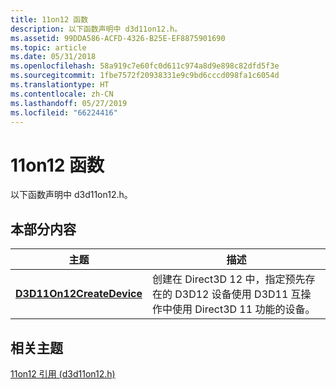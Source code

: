 ```yaml
---
title: 11on12 函数
description: 以下函数声明中 d3d11on12.h。
ms.assetid: 99DDA586-ACFD-4326-B25E-EF8875901690
ms.topic: article
ms.date: 05/31/2018
ms.openlocfilehash: 58a919c7e60fc0d611c974a8d9e898c82dfd5f3e
ms.sourcegitcommit: 1fbe7572f20938331e9c9bd6cccd098fa1c6054d
ms.translationtype: HT
ms.contentlocale: zh-CN
ms.lasthandoff: 05/27/2019
ms.locfileid: "66224416"
---
```

# <a name="11on12-functions"></a>11on12 函数

以下函数声明中 d3d11on12.h。

## <a name="in-this-section"></a>本部分内容



| 主题                                                             | 描述                                                                                                                                       |
|-------------------------------------------------------------------|---------------------------------------------------------------------------------------------------------------------------------------------------|
| [**D3D11On12CreateDevice**](/windows/desktop/api/d3d11on12/nf-d3d11on12-d3d11on12createdevice)<br/> | 创建在 Direct3D 12 中，指定预先存在的 D3D12 设备使用 D3D11 互操作中使用 Direct3D 11 功能的设备。 <br/> |



 

## <a name="related-topics"></a>相关主题

<dl> <dt>

[11on12 引用 (d3d11on12.h)](direct3d-11on12-reference.md)
</dt> </dl>

 

 





